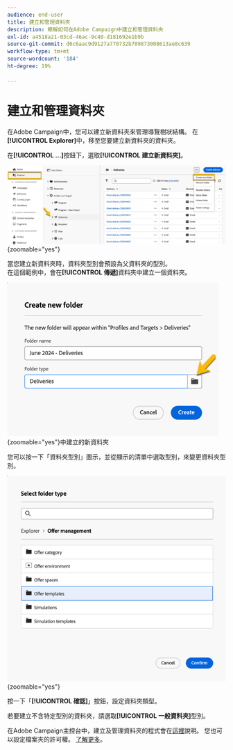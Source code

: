```yaml
---
audience: end-user
title: 建立和管理資料夾
description: 瞭解如何在Adobe Campaign中建立和管理資料夾
exl-id: a4518a21-03cd-46ac-9c40-d181692e1b9b
source-git-commit: d6c6aac9d9127a770732b709873008613ae8c639
workflow-type: tm+mt
source-wordcount: '184'
ht-degree: 19%

---
```


# 建立和管理資料夾

在Adobe Campaign中，您可以建立新資料夾來管理導覽樹狀結構。 在&#x200B;**[!UICONTROL Explorer]**&#x200B;中，移至您要建立新資料夾的資料夾。

在&#x200B;**[!UICONTROL ...]**&#x200B;按鈕下，選取&#x200B;**[!UICONTROL 建立新資料夾]**。

![熒幕擷圖顯示……按鈕下的[建立新資料夾]選項](assets/folder_create.png){zoomable="yes"}

當您建立新資料夾時，資料夾型別會預設為父資料夾的型別。\
在這個範例中，會在&#x200B;**[!UICONTROL 傳遞]**&#x200B;資料夾中建立一個資料夾。

![熒幕擷圖顯示在傳遞資料夾](assets/folder_new.png){zoomable="yes"}中建立的新資料夾

您可以按一下「資料夾型別」圖示，並從顯示的清單中選取型別，來變更資料夾型別。

![熒幕擷圖顯示可供選取的資料夾型別清單](assets/folder_type.png){zoomable="yes"}

按一下「**[!UICONTROL 確認]**」按鈕，設定資料夾類型。

若要建立不含特定型別的資料夾，請選取&#x200B;**[!UICONTROL 一般資料夾]**&#x200B;型別。

在Adobe Campaign主控台中，建立及管理資料夾的程式會在[這裡](https://experienceleague.adobe.com/zh-hant/docs/campaign/campaign-v8/config/configuration/folders-and-views)說明。 您也可以設定檔案夾的許可權。 [了解更多](https://experienceleague.adobe.com/zh-hant/docs/campaign/campaign-v8/admin/permissions/folder-permissions)。
